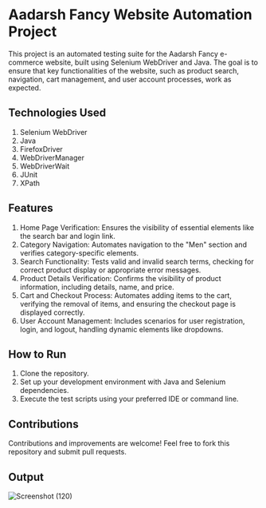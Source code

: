 # Aadarsh Fancy Website Automation Project
This project is an automated testing suite for the Aadarsh Fancy e-commerce website, built using Selenium WebDriver and Java. The goal is to ensure that key functionalities of the website, such as product search, navigation, cart management, and user account processes, work as expected.

## Technologies Used
  1. Selenium WebDriver
  2. Java
  3. FirefoxDriver
  4. WebDriverManager
  5. WebDriverWait
  6. JUnit
  7. XPath

## Features
  1. Home Page Verification: Ensures the visibility of essential elements like the search bar and login link.
  2. Category Navigation: Automates navigation to the "Men" section and verifies category-specific elements.
  3. Search Functionality: Tests valid and invalid search terms, checking for correct product display or appropriate error messages.
  4. Product Details Verification: Confirms the visibility of product information, including details, name, and price.
  5. Cart and Checkout Process: Automates adding items to the cart, verifying the removal of items, and ensuring the checkout page is displayed correctly.
  6. User Account Management: Includes scenarios for user registration, login, and logout, handling dynamic elements like dropdowns.


## How to Run
  1. Clone the repository.
  2. Set up your development environment with Java and Selenium dependencies.
  3. Execute the test scripts using your preferred IDE or command line.

## Contributions
  Contributions and improvements are welcome! Feel free to fork this repository and submit pull requests.
## Output
![Screenshot (120)](https://github.com/user-attachments/assets/1f6cb20d-af0f-466f-8817-8b6550563736)


